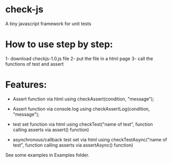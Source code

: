 # check-js
A tiny javascript framework for unit tests

# How to use step by step:

1- download checkjs-1.0.js file
2- put the file in a html page
3- call the functions of test and assert

# Features:

- Assert function via html using checkAssert(condition, "message");

- Assert function via console.log using checkAssertLog(condition, "message");

- test set  function via html using checkTest("name of test", function calling asserts via assert() function)

- asynchronous/callback test set via html using checkTestAsync("name of test", function calling asserts via assertAsync() function)


See some examples in Examples folder.
